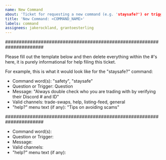 ```yaml
---
name: New Command
about: 'Ticket for requesting a new command (e.g. 'staysafe?') or trigger (e.g. 'otc')'
title: 'New Command: <COMMAND_NAME>'
labels: command
assignees: jakerockland, grantoesterling
---
```


######################################################################

Please fill out the template below and then delete everything within the #'s here, it is purely informational for help filing this ticket.

For example, this is what it would look like for the "staysafe?" command:

- Command word(s): "safety", "staysafe"
- Question or Trigger: Question
- Message: "Always double check who you are trading with by verifying their Discord # and ID"
- Valid channels: trade-swaps, help, listing-feed, general
- "help?" menu text (if any): "Tips on avoiding scams"

######################################################################

- Command word(s):
- Question or Trigger:
- Message:
- Valid channels:
- "help?" menu text (if any):

